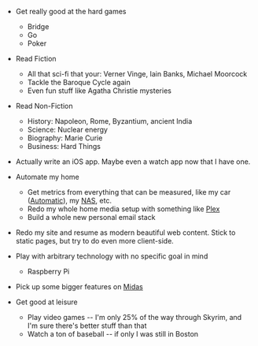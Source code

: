 <!-- 
.. title: My Whatever File
.. slug: whatever-file
.. date: 2015-06-10 22:36:54 UTC-07:00
.. tags: Life,draft
.. category: 
.. link: 
.. description: 
.. type: text
-->

* Get really good at the hard games

    * Bridge
    * Go
    * Poker

* Read Fiction

    * All that sci-fi that your: Verner Vinge, Iain Banks, Michael Moorcock
    * Tackle the Baroque Cycle again
    * Even fun stuff like Agatha Christie mysteries

* Read Non-Fiction

    * History: Napoleon, Rome, Byzantium, ancient India
    * Science: Nuclear energy
    * Biography: Marie Curie 
    * Business: Hard Things 

* Actually write an iOS app. Maybe even a watch app now that I have one.

* Automate my home

    * Get metrics from everything that can be measured, like my car ([Automatic][a]), my [NAS][nas], etc.
    * Redo my whole home media setup with something like [Plex][]
    * Build a whole new personal email stack

* Redo my site and resume as modern beautiful web content. Stick to static pages, but try to do even more client-side.

* Play with arbitrary technology with no specific goal in mind

    * Raspberry Pi

* Pick up some bigger features on [Midas][]

* Get good at leisure

    * Play video games -- I'm only 25% of the way through Skyrim, and I'm sure there's better stuff than that
    * Watch a ton of baseball -- if only I was still in Boston

  [a]: https://www.automatic.com/
  [nas]: https://www.synology.com/en-global/products/DS1515+
  [Plex]: http://en.wikipedia.org/wiki/Plex_%28software%29
  [Midas]: https://github.com/18F/midas
